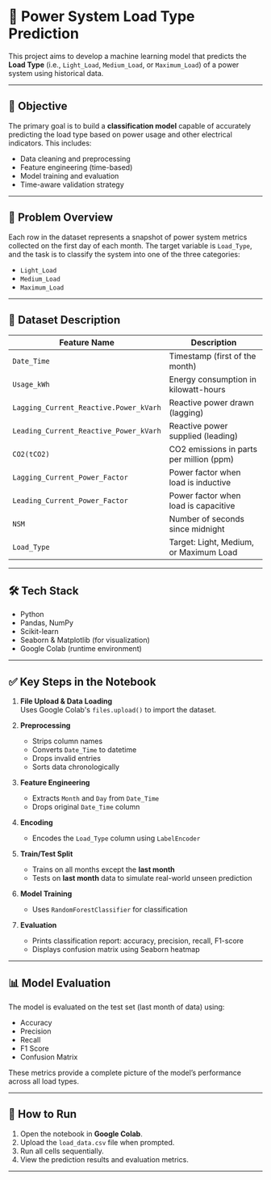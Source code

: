# 🔌 Power System Load Type Prediction

This project aims to develop a machine learning model that predicts the **Load Type** (i.e., `Light_Load`, `Medium_Load`, or `Maximum_Load`) of a power system using historical data.

---

## 📌 Objective

The primary goal is to build a **classification model** capable of accurately predicting the load type based on power usage and other electrical indicators. This includes:

- Data cleaning and preprocessing
- Feature engineering (time-based)
- Model training and evaluation
- Time-aware validation strategy

---

## 🧠 Problem Overview

Each row in the dataset represents a snapshot of power system metrics collected on the first day of each month. The target variable is `Load_Type`, and the task is to classify the system into one of the three categories:

- `Light_Load`
- `Medium_Load`
- `Maximum_Load`

---

## 📁 Dataset Description

| Feature Name                        | Description                                  |
|------------------------------------|----------------------------------------------|
| `Date_Time`                        | Timestamp (first of the month)               |
| `Usage_kWh`                        | Energy consumption in kilowatt-hours         |
| `Lagging_Current_Reactive.Power_kVarh` | Reactive power drawn (lagging)         |
| `Leading_Current_Reactive_Power_kVarh` | Reactive power supplied (leading)     |
| `CO2(tCO2)`                        | CO2 emissions in parts per million (ppm)     |
| `Lagging_Current_Power_Factor`     | Power factor when load is inductive          |
| `Leading_Current_Power_Factor`     | Power factor when load is capacitive         |
| `NSM`                              | Number of seconds since midnight             |
| `Load_Type`                        | Target: Light, Medium, or Maximum Load       |

---

## 🛠️ Tech Stack

- Python
- Pandas, NumPy
- Scikit-learn
- Seaborn & Matplotlib (for visualization)
- Google Colab (runtime environment)

---

## ✅ Key Steps in the Notebook

1. **File Upload & Data Loading**  
   Uses Google Colab's `files.upload()` to import the dataset.

2. **Preprocessing**
   - Strips column names
   - Converts `Date_Time` to datetime
   - Drops invalid entries
   - Sorts data chronologically

3. **Feature Engineering**
   - Extracts `Month` and `Day` from `Date_Time`
   - Drops original `Date_Time` column

4. **Encoding**
   - Encodes the `Load_Type` column using `LabelEncoder`

5. **Train/Test Split**
   - Trains on all months except the **last month**
   - Tests on **last month** data to simulate real-world unseen prediction

6. **Model Training**
   - Uses `RandomForestClassifier` for classification

7. **Evaluation**
   - Prints classification report: accuracy, precision, recall, F1-score
   - Displays confusion matrix using Seaborn heatmap

---

## 📊 Model Evaluation

The model is evaluated on the test set (last month of data) using:

- Accuracy
- Precision
- Recall
- F1 Score
- Confusion Matrix

These metrics provide a complete picture of the model’s performance across all load types.

---

## 📂 How to Run

1. Open the notebook in **Google Colab**.
2. Upload the `load_data.csv` file when prompted.
3. Run all cells sequentially.
4. View the prediction results and evaluation metrics.

---





